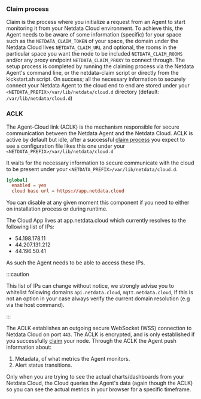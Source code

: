 <!--
title: "Agent-cloud link (ACLK)"
sidebar_label: "Agent-cloud link (ACLK)"
custom_edit_url: "https://github.com/netdata/netdata/blob/master/docs/concepts/netdata-agent/aclk.md"
sidebar_position: "1400"
learn_status: "Published"
learn_topic_type: "Concepts"
learn_rel_path: "Concepts/Netdata agent"
learn_docs_purpose: "Explain what the ACLK is"
-->

### Claim process

Claim is the process where you initialize a request from an Agent to start monitoring it from your Netdata Cloud 
environment. To achieve this, the Agent needs to be aware of some information (specific) for your space such as the 
`NETDATA_CLAIM_TOKEN` of your space, the domain under the Netdata Cloud lives `NETDATA_CLAIM_URL` and optional, the 
rooms in the particular space you want the node to be included `NETDATA_CLAIM_ROOMS` and/or any proxy endpoint
`NETDATA_CLAIM_PROXY` to connect through. The setup process is completed by running the claiming process via the 
Netdata Agent's command line, or the netdata-claim script or directly from the kickstart.sh script. On success; all the 
necessary information to securely connect your Netdata Agent to the cloud end to end are stored under your 
`<NETDATA_PREFIX>/var/lib/netdata/cloud.d` directory  (default: `/var/lib/netdata/cloud.d`)

### ACLK

The Agent-Cloud link (ACLK) is the mechanism responsible for secure communication between the Netdata Agent and the
Netdata Cloud. ACLK is active by default but idle, after a successful [claim process](#claim-process) you expect to see
a configuration file likes this one under your `<NETDATA_PREFIX>/var/lib/netdata/cloud.d`


It waits for the necessary information to secure communicate with the 
cloud to be present under your `<NETDATA_PREFIX>/var/lib/netdata/cloud.d`. 

```conf
[global]
  enabled = yes
  cloud base url = https://app.netdata.cloud
```

You can disable at any given moment this component if you need to either on installation process or during runtime. 

The Cloud App lives at app.netdata.cloud which currently resolves to the following list of IPs:

- 54.198.178.11
- 44.207.131.212
- 44.196.50.41

As such the Agent needs to be able to access these IPs.

:::caution

This list of IPs can change without notice, we strongly advise you to whitelist following domains `api.netdata.cloud`, 
`mqtt.netdata.cloud`, if this is not an option in your case always verify the current domain resolution 
(e.g via the host command).

:::

The ACLK establishes an outgoing secure WebSocket (WSS) connection to Netdata Cloud on port `443`. The ACLK is encrypted,
 and is only established if you successfully [claim](#claim-process) your node. Through the ACLK the Agent push
information about:

1. Metadata, of what metrics the Agent monitors.
2. Alert status transitions.

Only when you are trying to see the actual charts/dashboards from your Netdata Cloud, the Cloud queries the Agent's data 
(again though the ACLK) so you can see the actual metrics in your browser for a specific timeframe.


<!-- TODO: Make the following sections tasks

## Enable and configure the ACLK

The ACLK is enabled by default, with its settings automatically configured and stored in the Agent's memory. No file is
created at `/var/lib/netdata/cloud.d/cloud.conf` until you either connect a node or create it yourself. The default
configuration uses two settings:



If your Agent needs to use a proxy to access the internet, you
must [set up a proxy for connecting to cloud](/claim/README.md#connect-through-a-proxy).

You can configure following keys in the `netdata.conf` section `[cloud]`:

```
[cloud]
  statistics = yes
  query thread count = 2
  mqtt5 = yes
```

- `statistics` enables/disables ACLK related statistics and their charts. You can disable this to save some space in the
  database and slightly reduce memory usage of Netdata Agent.
- `query thread count` specifies the number of threads to process cloud queries. Increasing this setting is useful for
  nodes with many children (streaming), which can expect to handle more queries (and/or more complicated queries).
- `mqtt5` allows disabling the new MQTT5 implementation which is used now by default in case of issues. This option will
  be removed in future stable release.

## Disable the ACLK

You have two options if you prefer to disable the ACLK and not use Netdata Cloud. The following subsections provide
expalantion and instruction for these options.

### Disable at installation

You can pass the `--disable-cloud` parameter to the Agent installation when using a kickstart script
([kickstart.sh](/packaging/installer/methods/kickstart.md), or
a [manual installation from Git](/packaging/installer/methods/manual.md).

When you pass this parameter, the installer does not download or compile any extra libraries. Once running, the Agent
kills the thread responsible for the ACLK and connecting behavior, and behaves as though the ACLK, and thus Netdata
Cloud, does not exist.

### Disable at runtime

You can change a runtime setting in your `cloud.conf` file to disable the ACLK. This setting only stops the Agent from
attempting any connection via the ACLK, but does not prevent the installer from downloading and compiling the ACLK's
dependencies.

The file typically exists at `/var/lib/netdata/cloud.d/cloud.conf`, but can change if you set a prefix during
installation. To disable the ACLK, open that file and change the `enabled` setting to `no`:

```conf
[global]
    enabled = no
```

If the file at `/var/lib/netdata/cloud.d/cloud.conf` doesn't exist, you need to create it.

Copy and paste the first two lines from below, which will change your prompt to `cat`.

```bash
cd /var/lib/netdata/cloud.d
cat > cloud.conf << EOF
```

Copy and paste in lines 3-6, and after the final `EOF`, hit **Enter**. The final line must contain only `EOF`. Hit **
Enter** again to return to your normal prompt with the newly-created file.

To get your normal prompt back, the final line must contain only `EOF`.

```bash
[global]
    enabled = no
    cloud base url = https://app.netdata.cloud
EOF
```

You also need to change the file's permissions. Use `grep "run as user" /etc/netdata/netdata.conf` to figure out which
user your Agent runs as (typically `netdata`), and replace `netdata:netdata` as shown below if necessary:

```bash
sudo chmod 0770 cloud.conf
sudo chown netdata:netdata cloud.conf
```

Restart your Agent to disable the ACLK.

### Re-enable the ACLK

If you first disable the ACLK and any Cloud functionality and then decide you would like to use Cloud, you must either
[reinstall Netdata](/packaging/installer/REINSTALL.md) with Cloud enabled or change the runtime setting in your
`cloud.conf` file.

If you passed `--disable-cloud` to `netdata-installer.sh` during installation, you must
[reinstall](/packaging/installer/REINSTALL.md) your Agent. Use the same method as before, but pass `--require-cloud` to
the installer. When installation finishes you can [connect your node](/claim/README.md#how-to-connect-a-node).

If you changed the runtime setting in your `var/lib/netdata/cloud.d/cloud.conf` file, edit the file again and change
`enabled` to `yes`:

```conf
[global]
    enabled = yes
```

Restart your Agent and [connect your node](/claim/README.md#how-to-connect-a-node).

-->
